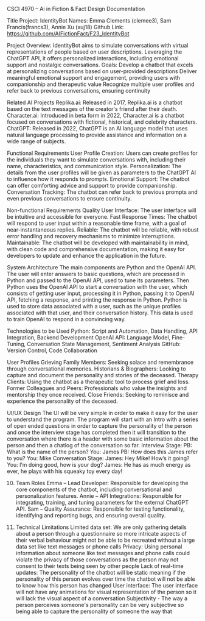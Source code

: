CSCI 4970 – Ai in Fiction & Fact
Design Documentation

Title
Project: IdentityBot
Names: Emma Clements (clemee3), Sam Francis(francs3), Annie Xu (xuj18)
Github Link: https://github.com/AIFictionFact/F23_IdentityBot

Project Overview:
IdentityBot aims to simulate conversations with virtual representations of people based on user descriptions. Leveraging the ChatGPT API, it offers personalized interactions, including emotional support and nostalgic conversations.
Goals:
Develop a chatbot that excels at personalizing conversations based on user-provided descriptions
Deliver meaningful emotional support and engagement, providing users with companionship and therapeutic value
Recognize multiple user profiles and refer back to previous conversations, ensuring continuity

Related AI Projects
Replika.ai: Released in 2017, Replika.ai is a chatbot based on the text messages of the creator's friend after their death.
Character.ai: Introduced in beta form in 2022, Character.ai is a chatbot focused on conversations with fictional, historical, and celebrity characters.
ChatGPT: Released in 2022, ChatGPT is an AI language model that uses natural language processing to provide assistance and information on a wide range of subjects.

Functional Requirements
User Profile Creation: Users can create profiles for the individuals they want to simulate conversations with, including their name, characteristics, and communication style.
Personalization: The details from the user profiles will be given as parameters to the ChatGPT AI to influence how it responds to prompts.
Emotional Support: The chatbot can offer comforting advice and support to provide companionship.
Conversation Tracking: The chatbot can refer back to previous prompts and even previous conversations to ensure continuity.

Non-functional Requirements
Quality User Interface: The user interface will be intuitive and accessible for everyone.
Fast Response Times: The chatbot will respond to user input within a reasonable time frame, with a goal of near-instantaneous replies.
Reliable: The chatbot will be reliable, with robust error handling and recovery mechanisms to minimize interruptions.
Maintainable: The chatbot will be developed with maintainability in mind, with clean code and comprehensive documentation, making it easy for developers to update and enhance the application in the future.

System Architecture
The main components are Python and the OpenAI API. The user will enter answers to basic questions, which are processed in Python and passed to the OpenAI API, used to tune its parameters. Then Python uses the OpenAI API to start a conversation with the user, which consists of getting user input, processing it in Python, passing it to OpenAI API, fetching a response, and printing the response in Python. Python is used to store data associated with a user, such as the unique profiles associated with that user, and their conversation history. This data is used to train OpenAI to respond in a convincing way.

Technologies to be Used
Python: Script and Automation, Data Handling, API Integration, Backend Development
OpenAI API: Language Model, Fine-Tuning, Conversation State Management, Sentiment Analysis
GitHub: Version Control, Code Collaboration

User Profiles
Grieving Family Members: Seeking solace and remembrance through conversational memories.
Historians & Biographers: Looking to capture and document the personality and stories of the deceased.
Therapy Clients: Using the chatbot as a therapeutic tool to process grief and loss.
Former Colleagues and Peers: Professionals who value the insights and mentorship they once received.
Close Friends: Seeking to reminisce and experience the personality of the deceased.

UI/UX Design
The UI will be very simple in order to make it easy for the user to understand the program. The program will start with an Intro with a series of open ended questions in order to capture the personality of the person and once the interview stage has completed then it will transition to the conversation where there is a header with some basic information about the person and then a chatlog of the conversation so far.
Interview Stage:
PB: What is the name of the person? 
You: James
PB: How does this James refer to you?
You: Mike
Conversation Stage:
James: Hey Mike! How’s it going? 
You: I’m doing good, how is your dog?
James: He has as much energy as ever, he plays with his squeaky toy every day!

10. Team Roles
Emma – Lead Developer: Responsible for developing the core components of the chatbot, including conversational and personalization features.
Annie – API Integrations: Responsible for integrating, training, and tuning parameters for the external ChatGPT API.
Sam – Quality Assurance: Responsible for testing functionality, identifying and reporting bugs, and ensuring overall quality.

11. Technical Limitations
Limited data set: We are only gathering details about a person through a questionnaire so more intricate aspects of their verbal behaviour might not be able to be recreated without a large data set like text messages or phone calls
Privacy: Using personal information about someone like text messages and phone calls could violate the privacy of those conversations as the person may not consent to their texts being seen by other people
Lack of real-time updates:  The personality of the chatbot will be static meaning if the personality of this person evolves over time the chatbot will not be able to know how this person has changed
User interface: The user interface will not have any animations for visual representation of the person so it will lack the visual aspect of a conversation
Subjectivity -  The way a person perceives someone's personality can be very subjective so being able to capture the personality of someone the way that 
